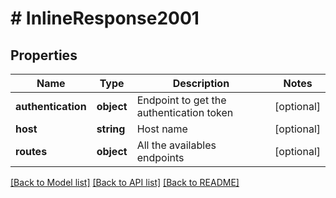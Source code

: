 # # InlineResponse2001

## Properties

Name | Type | Description | Notes
------------ | ------------- | ------------- | -------------
**authentication** | **object** | Endpoint to get the authentication token | [optional]
**host** | **string** | Host name | [optional]
**routes** | **object** | All the availables endpoints | [optional]

[[Back to Model list]](../../README.md#models) [[Back to API list]](../../README.md#endpoints) [[Back to README]](../../README.md)
